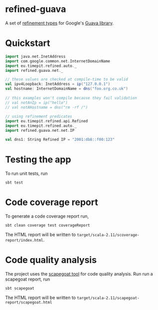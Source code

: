 # refined-guava

A set of [refinement types](https://github.com/fthomas/refined) for Google's [Guava library](https://github.com/google/guava).



# Quickstart

```scala
import java.net.InetAddress
import com.google.common.net.InternetDomainName
import eu.timepit.refined.auto._
import refined.guava.net._

// these values are checked at compile-time to be valid
val ipv4Loopback: InetAddress = ip("127.0.0.1")
val hostname: InternetDomainName = dns("foo.org.co.uk")
  
// this examples won't compile because they fail validation
// val notAnIp = ip("hello")
// val notAHostname = dns("rm -rf /")
  
// using refinement predicates
import eu.timepit.refined.api.Refined
import eu.timepit.refined.auto._
import refined.guava.net.net.IP

val dns1: String Refined IP = "2001:db8::f00:123"
```



# Testing the app

To run unit tests, run

    sbt test


# Code coverage report

To generate a code coverage report run,

    sbt clean coverage test coverageReport

The HTML report will be written to `target/scala-2.11/scoverage-report/index.html`.



# Code quality analysis

The project uses the [scapegoat tool](https://github.com/sksamuel/scapegoat) for code quality analysis.
Run run a scapegoat report, run

    sbt scapegoat

The HTML report will be written to `target/scala-2.11/scapegoat-report/scapegoat.html`

